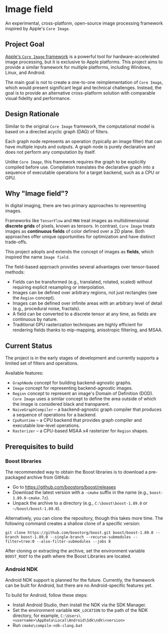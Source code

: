 ﻿# Image field

An experimental, cross-platform, open-source image processing framework inspired by Apple's `Core Image`.

## Project Goal

[Apple's `Core Image` framework](https://developer.apple.com/library/archive/documentation/GraphicsImaging/Conceptual/CoreImaging/ci_tasks/ci_tasks.html#//apple_ref/doc/uid/TP30001185-CH3-TPXREF101)
is a powerful tool for hardware-accelerated image processing, but it is exclusive to Apple platforms.
This project aims to provide a similar framework for multiple platforms, including Windows, Linux, and Android.

The main goal is not to create a one-to-one reimplementation of `Core Image`, which would present significant legal and technical challenges.
Instead, the goal is to provide an alternative cross-platform solution with comparable visual fidelity and performance.

## Design Rationale

Similar to the original `Core Image` framework, the computational model is based on a directed acyclic graph (DAG) of filters.

Each graph node represents an operation (typically an image filter) that can have multiple inputs and outputs. A graph node is purely declarative and does not perform any computation by itself.

Unlike `Core Image`, this framework requires the graph to be explicitly compiled before use. Compilation translates the declarative graph into a sequence of executable operations for a target backend, such as a CPU or GPU.

## Why "Image field"?

In digital imaging, there are two primary approaches to representing images.

Frameworks like `TensorFlow` and `MNN` treat images as multidimensional **discrete grids** of pixels, known as tensors. In contrast, `Core Image` treats images as **continuous fields** of color defined over a 2D plane. Both approaches offer unique opportunities for optimization and have distinct trade-offs.

This project adopts and extends the concept of images as **fields**, which inspired the name `Image field`.

The field-based approach provides several advantages over tensor-based methods:
*   Fields can be transformed (e.g., translated, rotated, scaled) without requiring explicit resampling or interpolation.
*   Images can be defined over arbitrary regions, not just rectangles (see the `Region` concept).
*   Images can be defined over infinite areas with an arbitrary level of detail (e.g., procedural noise, fractals).
*   A field can be converted to a discrete tensor at any time, as fields are continuous by nature.
*   Traditional GPU rasterization techniques are highly efficient for rendering fields thanks to mip-mapping, anisotropic filtering, and MSAA.

## Current Status

The project is in the early stages of development and currently supports a limited set of filters and operations.

Available features:
*   `GraphNode` concept for building backend-agnostic graphs.
*   `Image` concept for representing backend-agnostic images.
*   `Region` concept to represent an image's Domain of Definition (DOD). `Core Image` uses a similar concept to define the area outside of which the image is considered black and transparent.
*   `NaiveGraphCompiler` – a backend-agnostic graph compiler that produces a sequence of operations for a backend.
*   `CpuRuntime` – a CPU backend that provides graph compiler and executable low-level operations.
*   `Rasterizer` – a CPU-based MSAA x4 rasterizer for `Region` shapes.

## Prerequisites to build

### Boost libraries
The recommended way to obtain the Boost libraries is to download a pre-packaged archive from GitHub:

*   Go to https://github.com/boostorg/boost/releases
*   Download the latest version with a `-cmake` suffix in the name (e.g., `boost-1.89.0-cmake.7z`).
*   Unpack the archive to a directory (e.g., `C:\boost\boost-1.89.0` or `~/boost/boost-1.89.0`).

Alternatively, you can clone the repository, though this takes more time. The following command creates a shallow clone of a specific version:

~~~
git clone https://github.com/boostorg/boost.git boost/boost-1.89.0 --branch boost-1.89.0 --single-branch --recurse-submodules --filter=tree:0 --also-filter-submodules --jobs 8
~~~

After cloning or extracting the archive, set the environment variable `BOOST_ROOT` to the path where the Boost Libraries are located.

### Android NDK
Android NDK support is planned for the future.
Currently, the framework can be built for Android, but there are no Android-specific features yet.

To build for Android, follow these steps:
* Install Android Studio, then install the NDK via the SDK Manager.
* Set the environment variable `NDK_LOCATION` to the path of the NDK directory, for example,
`C:\Users\<username>\AppData\Local\Android\Sdk\ndk\<version>`
* Run `cmake\compile-ndk-clang.bat`

